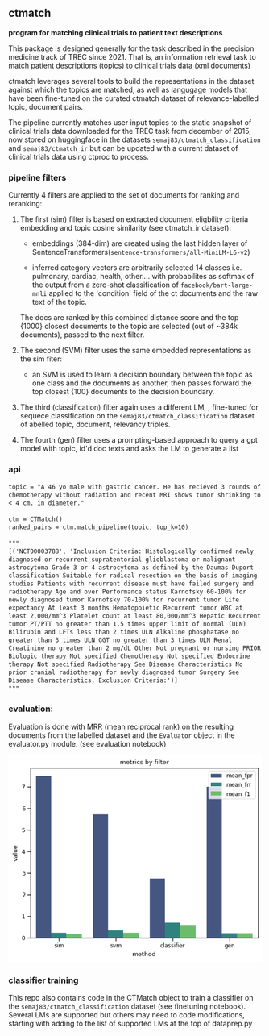 ## ctmatch


**program for matching clinical trials to patient text descriptions**

This package is designed generally for the task described in the precision medicine track of TREC since 2021.
That is, an information retrieval task to match patient descriptions (topics) to clinical trials data (xml documents)

ctmatch leverages several tools to build the representations in the dataset against which the topics are matched,
as well as langugage models that have been fine-tuned on the curated ctmatch dataset of relevance-labelled topic, document 
pairs. 

The pipeline currently matches user input topics to the static snapshot of clinical trials data downloaded for the TREC task from december of 2015, now stored on huggingface in the datasets `semaj83/ctmatch_classification` and `semaj83/ctmatch_ir` but can be updated with a current dataset of clinical trials data using ctproc to process.


### pipeline filters

Currently 4 filters are applied to the set of documents for ranking and reranking:

1. The first (sim) filter is based on extracted document eligbility criteria embedding and topic cosine similarity (see ctmatch_ir dataset):
   
   - embeddings (384-dim) are created using the last hidden layer of SentenceTransformers(`sentence-transformers/all-MiniLM-L6-v2`)
   
   - inferred category vectors are arbitrarily selected 14 classes i.e. pulmonary, cardiac, health, other.... with 
   probabilites as softmax of the output from a zero-shot classification of `facebook/bart-large-mnli` applied to the 
   'condition' field of the ct documents and the raw text of the topic.

   The docs are ranked by this combined distance score and the top {1000} closest documents to the topic are selected (out of ~384k documents), passed to the next filter.


2. The second (SVM) filter uses the same embedded representations as the sim fiter:
   - an SVM is used to learn a decision boundary between the topic as one class and the documents as another, then passes forward the top closest {100} documents to the decision boundary.


3. The third (classification) filter again uses a different LM, , fine-tuned for sequece classification on the `semaj83/ctmatch_classification` dataset of abelled topic, document, relevancy triples.


4. The fourth (gen) filter uses a prompting-based approach to query a gpt model with topic, id'd doc texts and asks the LM to generate a list 



### api

```
topic = "A 46 yo male with gastric cancer. He has recieved 3 rounds of chemotherapy without radiation and recent MRI shows tumor shrinking to < 4 cm. in diameter."

ctm = CTMatch()
ranked_pairs = ctm.match_pipeline(topic, top_k=10)

"""
[('NCT00003788', 'Inclusion Criteria: Histologically confirmed newly diagnosed or recurrent supratentorial glioblastoma or malignant astrocytoma Grade 3 or 4 astrocytoma as defined by the Daumas-Duport classification Suitable for radical resection on the basis of imaging studies Patients with recurrent disease must have failed surgery and radiotherapy Age and over Performance status Karnofsky 60-100% for newly diagnosed tumor Karnofsky 70-100% for recurrent tumor Life expectancy At least 3 months Hematopoietic Recurrent tumor WBC at least 2,000/mm^3 Platelet count at least 80,000/mm^3 Hepatic Recurrent tumor PT/PTT no greater than 1.5 times upper limit of normal (ULN) Bilirubin and LFTs less than 2 times ULN Alkaline phosphatase no greater than 3 times ULN GGT no greater than 3 times ULN Renal Creatinine no greater than 2 mg/dL Other Not pregnant or nursing PRIOR Biologic therapy Not specified Chemotherapy Not specified Endocrine therapy Not specified Radiotherapy See Disease Characteristics No prior cranial radiotherapy for newly diagnosed tumor Surgery See Disease Characteristics, Exclusion Criteria:')]
"""

```

### evaluation:

Evaluation is done with MRR (mean reciprocal rank) on the resulting documents from the labelled dataset and the `Evaluator` object in the evaluator.py module. (see evaluation notebook)

![Screenshot](ctmatch_results.png)


### classifier training

This repo also contains code in the CTMatch object to train a classifier on the `semaj83/ctmatch_classification` dataset (see finetuning notebook).
Several LMs are supported but others may need to code modifications, starting with adding to the list of supported LMs at the top of dataprep.py

